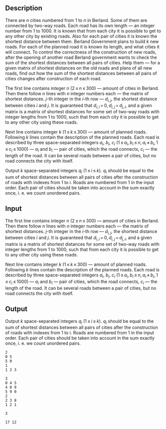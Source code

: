## Description

<div><p>There are <span class="tex-span"><i>n</i></span> cities numbered from 1 to <span class="tex-span"><i>n</i></span> in Berland. Some of them are connected by two-way roads. Each road has its own length — an integer number from 1 to 1000. It is known that from each city it is possible to get to any other city by existing roads. Also for each pair of cities it is known the shortest distance between them. Berland Government plans to build <span class="tex-span"><i>k</i></span> new roads. For each of the planned road it is known its length, and what cities it will connect. To control the correctness of the construction of new roads, after the opening of another road Berland government wants to check the sum of the shortest distances between all pairs of cities. Help them — for a given matrix of shortest distances on the old roads and plans of all new roads, find out how the sum of the shortest distances between all pairs of cities changes after construction of each road.</p></div><div class="input-specification"><p>The first line contains integer <span class="tex-span"><i>n</i></span> (<span class="tex-span">2 ≤ <i>n</i> ≤ 300</span>) — amount of cities in Berland. Then there follow <span class="tex-span"><i>n</i></span> lines with <span class="tex-span"><i>n</i></span> integer numbers each — the matrix of shortest distances. <span class="tex-span"><i>j</i></span>-th integer in the <span class="tex-span"><i>i</i></span>-th row — <span class="tex-span"><i>d</i><sub class="lower-index"><i>i</i>, <i>j</i></sub></span>, the shortest distance between cities <span class="tex-span"><i>i</i></span> and <span class="tex-span"><i>j</i></span>. It is guaranteed that <span class="tex-span"><i>d</i><sub class="lower-index"><i>i</i>, <i>i</i></sub> = 0, <i>d</i><sub class="lower-index"><i>i</i>, <i>j</i></sub> = <i>d</i><sub class="lower-index"><i>j</i>, <i>i</i></sub></span>, and a given matrix is a matrix of shortest distances for some set of two-way roads with integer lengths from 1 to 1000, such that from each city it is possible to get to any other city using these roads.</p><p>Next line contains integer <span class="tex-span"><i>k</i></span> (<span class="tex-span">1 ≤ <i>k</i> ≤ 300</span>) — amount of planned roads. Following <span class="tex-span"><i>k</i></span> lines contain the description of the planned roads. Each road is described by three space-separated integers <span class="tex-span"><i>a</i><sub class="lower-index"><i>i</i></sub></span>, <span class="tex-span"><i>b</i><sub class="lower-index"><i>i</i></sub></span>, <span class="tex-span"><i>c</i><sub class="lower-index"><i>i</i></sub></span> (<span class="tex-span">1 ≤ <i>a</i><sub class="lower-index"><i>i</i></sub>, <i>b</i><sub class="lower-index"><i>i</i></sub> ≤ <i>n</i>, <i>a</i><sub class="lower-index"><i>i</i></sub> ≠ <i>b</i><sub class="lower-index"><i>i</i></sub>, 1 ≤ <i>c</i><sub class="lower-index"><i>i</i></sub> ≤ 1000</span>) — <span class="tex-span"><i>a</i><sub class="lower-index"><i>i</i></sub></span> and <span class="tex-span"><i>b</i><sub class="lower-index"><i>i</i></sub></span> — pair of cities, which the road connects, <span class="tex-span"><i>c</i><sub class="lower-index"><i>i</i></sub></span> — the length of the road. It can be several roads between a pair of cities, but no road connects the city with itself.</p></div><div class="output-specification"><p>Output <span class="tex-span"><i>k</i></span> space-separated integers <span class="tex-span"><i>q</i><sub class="lower-index"><i>i</i></sub></span> (<span class="tex-span">1 ≤ <i>i</i> ≤ <i>k</i></span>). <span class="tex-span"><i>q</i><sub class="lower-index"><i>i</i></sub></span> should be equal to the sum of shortest distances between all pairs of cities after the construction of roads with indexes from 1 to <span class="tex-span"><i>i</i></span>. Roads are numbered from 1 in the input order. Each pair of cities should be taken into account in the sum exactly once, i. e. we count unordered pairs.</p></div>

## Input

<p>The first line contains integer <span class="tex-span"><i>n</i></span> (<span class="tex-span">2 ≤ <i>n</i> ≤ 300</span>) — amount of cities in Berland. Then there follow <span class="tex-span"><i>n</i></span> lines with <span class="tex-span"><i>n</i></span> integer numbers each — the matrix of shortest distances. <span class="tex-span"><i>j</i></span>-th integer in the <span class="tex-span"><i>i</i></span>-th row — <span class="tex-span"><i>d</i><sub class="lower-index"><i>i</i>, <i>j</i></sub></span>, the shortest distance between cities <span class="tex-span"><i>i</i></span> and <span class="tex-span"><i>j</i></span>. It is guaranteed that <span class="tex-span"><i>d</i><sub class="lower-index"><i>i</i>, <i>i</i></sub> = 0, <i>d</i><sub class="lower-index"><i>i</i>, <i>j</i></sub> = <i>d</i><sub class="lower-index"><i>j</i>, <i>i</i></sub></span>, and a given matrix is a matrix of shortest distances for some set of two-way roads with integer lengths from 1 to 1000, such that from each city it is possible to get to any other city using these roads.</p><p>Next line contains integer <span class="tex-span"><i>k</i></span> (<span class="tex-span">1 ≤ <i>k</i> ≤ 300</span>) — amount of planned roads. Following <span class="tex-span"><i>k</i></span> lines contain the description of the planned roads. Each road is described by three space-separated integers <span class="tex-span"><i>a</i><sub class="lower-index"><i>i</i></sub></span>, <span class="tex-span"><i>b</i><sub class="lower-index"><i>i</i></sub></span>, <span class="tex-span"><i>c</i><sub class="lower-index"><i>i</i></sub></span> (<span class="tex-span">1 ≤ <i>a</i><sub class="lower-index"><i>i</i></sub>, <i>b</i><sub class="lower-index"><i>i</i></sub> ≤ <i>n</i>, <i>a</i><sub class="lower-index"><i>i</i></sub> ≠ <i>b</i><sub class="lower-index"><i>i</i></sub>, 1 ≤ <i>c</i><sub class="lower-index"><i>i</i></sub> ≤ 1000</span>) — <span class="tex-span"><i>a</i><sub class="lower-index"><i>i</i></sub></span> and <span class="tex-span"><i>b</i><sub class="lower-index"><i>i</i></sub></span> — pair of cities, which the road connects, <span class="tex-span"><i>c</i><sub class="lower-index"><i>i</i></sub></span> — the length of the road. It can be several roads between a pair of cities, but no road connects the city with itself.</p>

## Output

<p>Output <span class="tex-span"><i>k</i></span> space-separated integers <span class="tex-span"><i>q</i><sub class="lower-index"><i>i</i></sub></span> (<span class="tex-span">1 ≤ <i>i</i> ≤ <i>k</i></span>). <span class="tex-span"><i>q</i><sub class="lower-index"><i>i</i></sub></span> should be equal to the sum of shortest distances between all pairs of cities after the construction of roads with indexes from 1 to <span class="tex-span"><i>i</i></span>. Roads are numbered from 1 in the input order. Each pair of cities should be taken into account in the sum exactly once, i. e. we count unordered pairs.</p>





```input1
2
0 5
5 0
1
1 2 3

```




```input2
3
0 4 5
4 0 9
5 9 0
2
2 3 8
1 2 1

```




```output1
3
```




```output2
17 12
```



